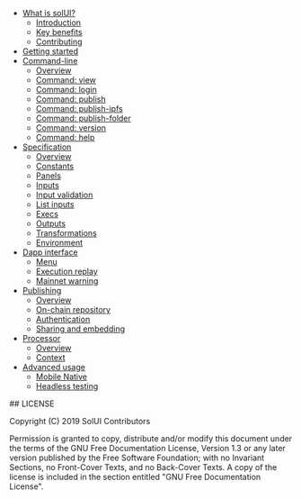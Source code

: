 * [What is solUI?](WhatIsSolUI)
  * [Introduction](WhatIsSolUI/Introduction)
  * [Key benefits](WhatIsSolUI/KeyBenefits)
  * [Contributing](WhatIsSolUI/Contributing)
* [Getting started](GettingStarted)
* [Command-line](CommandLine)
  * [Overview](CommandLine/Overview)
  * [Command: view](CommandLine/View)
  * [Command: login](CommandLine/Login)
  * [Command: publish](CommandLine/Publish)
  * [Command: publish-ipfs](CommandLine/PublishIpfs)
  * [Command: publish-folder](CommandLine/PublishFolder)
  * [Command: version](CommandLine/Version)
  * [Command: help](CommandLine/Help)
* [Specification](Specification)
  * [Overview](Specification/Overview)
  * [Constants](Specification/Constants)
  * [Panels](Specification/Panels)
  * [Inputs](Specification/Inputs)
  * [Input validation](Specification/InputValidation)
  * [List inputs](Specification/ListInputs)
  * [Execs](Specification/Execs)
  * [Outputs](Specification/Outputs)
  * [Transformations](Specification/Transformations)
  * [Environment](Specification/EnvVars)
* [Dapp interface](DappInterface)
  * [Menu](DappInterface/Menu)
  * [Execution replay](DappInterface/ExecutionReplay)
  * [Mainnet warning](DappInterface/Warning)
* [Publishing](Publishing)
  * [Overview](Publishing/Overview)
  * [On-chain repository](Publishing/Repository)
  * [Authentication](Publishing/Authentication)
  * [Sharing and embedding](Publishing/ShareAndEmbedding)
* [Processor](Processor)
  * [Overview](Processor/Overview)
  * [Context](Processor/Context)
* [Advanced usage](AdvancedUsage)
  * [Mobile Native](AdvancedUsage/MobileNative)
  * [Headless testing](AdvancedUsage/HeadlessTesting)


## LICENSE

Copyright (C) 2019 SolUI Contributors

Permission is granted to copy, distribute and/or modify this document
under the terms of the GNU Free Documentation License, Version 1.3
or any later version published by the Free Software Foundation;
with no Invariant Sections, no Front-Cover Texts, and no Back-Cover Texts.
A copy of the license is included in the section entitled "GNU
Free Documentation License".

